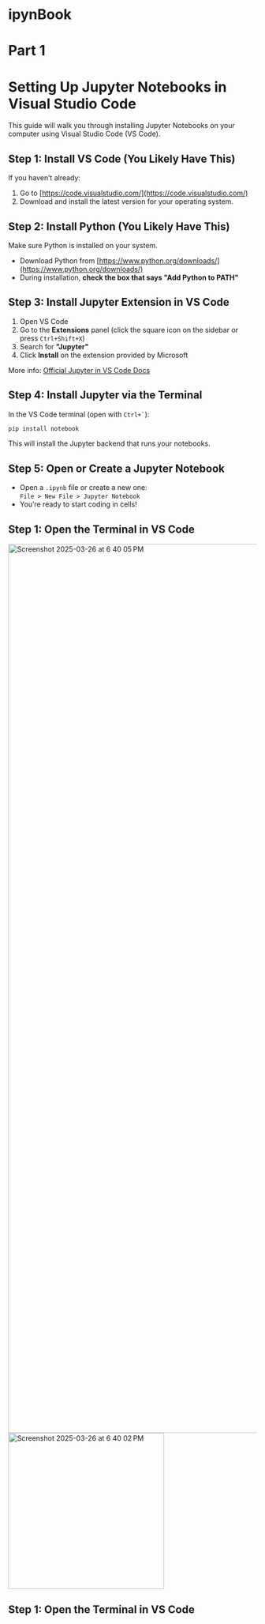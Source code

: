 # ipynBook

# Part 1

# Setting Up Jupyter Notebooks in Visual Studio Code

This guide will walk you through installing Jupyter Notebooks on your computer using Visual Studio Code (VS Code).

## Step 1: Install VS Code (You Likely Have This)

If you haven’t already:

1. Go to [https://code.visualstudio.com/](https://code.visualstudio.com/)
2. Download and install the latest version for your operating system.

## Step 2: Install Python (You Likely Have This)

Make sure Python is installed on your system.

- Download Python from [https://www.python.org/downloads/](https://www.python.org/downloads/)
- During installation, **check the box that says "Add Python to PATH"**

## Step 3: Install Jupyter Extension in VS Code

1. Open VS Code
2. Go to the **Extensions** panel (click the square icon on the sidebar or press `Ctrl+Shift+X`)
3. Search for **"Jupyter"**
4. Click **Install** on the extension provided by Microsoft

More info: [Official Jupyter in VS Code Docs](https://code.visualstudio.com/docs/datascience/jupyter-notebooks)

## Step 4: Install Jupyter via the Terminal

In the VS Code terminal (open with `` Ctrl+` ``):

```bash
pip install notebook
```

This will install the Jupyter backend that runs your notebooks.

## Step 5: Open or Create a Jupyter Notebook

- Open a `.ipynb` file or create a new one:  
  `File > New File > Jupyter Notebook`
- You’re ready to start coding in cells!




## Step 1: Open the Terminal in VS Code

<img width="1800" alt="Screenshot 2025-03-26 at 6 40 05 PM" src="https://github.com/user-attachments/assets/c327ea33-4513-4e4d-ab1e-8e9bc6c9eaaa" />
<img width="316" alt="Screenshot 2025-03-26 at 6 40 02 PM" src="https://github.com/user-attachments/assets/a12c6fe1-589d-44bf-87ad-b8e1d12e666c" />



## Step 1: Open the Terminal in VS Code
